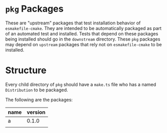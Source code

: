 # `pkg` Packages

These are "upstream" packages that test installation behavior of
`esmakefile-cmake`. They are intended to be automatically
packaged as part of an automated test and installed. Tests that
depend on these packages being installed should go in the
`downstream` directory. These `pkg` packages may depend on
`upstream` packages that rely not on `esmakefile-cmake` to be
installed.

# Structure

Every child directory of `pkg` should have a `make.ts` file who
has a named `Distribution` to be packaged.

The following are the packages:

| name | version |
|------|---------|
| a    | 0.1.0   |
|      |         |

